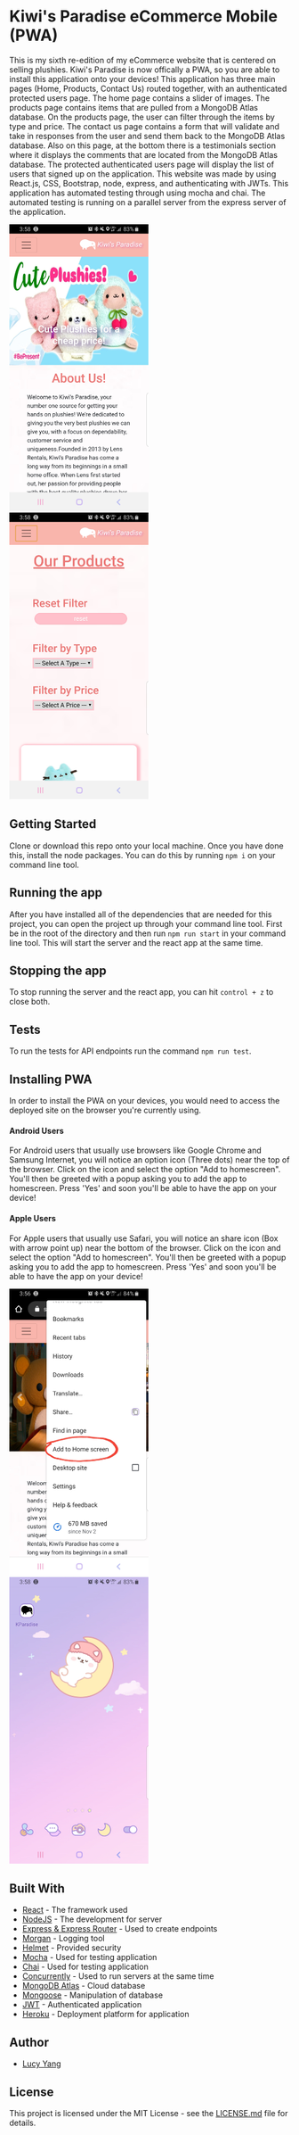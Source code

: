 # Kiwi's Paradise eCommerce Mobile (PWA)

This is my sixth re-edition of my eCommerce website that is centered on selling plushies. Kiwi's Paradise is now offically a PWA, so you are able to install this application onto your devices! This application has three main pages (Home, Products, Contact Us) routed together, with an authenticated protected users page. The home page contains a slider of images. The products page contains items that are pulled from a MongoDB Atlas database. On the products page, the user can filter through the items by type and price. The contact us page contains a form that will validate and take in responses from the user and send them back to the MongoDB Atlas database. Also on this page, at the bottom there is a testimonials section where it displays the comments that are located from the MongoDB Atlas database. The protected authenticated users page will display the list of users that signed up on the application. This website was made by using React.js, CSS, Bootstrap, node, express, and authenticating with JWTs. This application has automated testing through using mocha and chai. The automated testing is running on a parallel server from the express server of the application.

<kbd>
<img src="https://github.com/l-yang-05/KiwisParadise-Mobile/blob/master/screenshots-pwa/Screenshot_20191202-155824_Chrome.jpg" alt="home pwa" width="250" height="auto"/>
</kbd>

<kbd>
<img src="https://github.com/l-yang-05/KiwisParadise-Mobile/blob/master/screenshots-pwa/Screenshot_20191202-155829_Chrome.jpg" alt="products pwa" width="250" height="auto"/>
</kbd>


## Getting Started

Clone or download this repo onto your local machine. Once you have done this, install the node packages. You can do this by running ```npm i``` on your command line tool.


## Running the app

After you have installed all of the dependencies that are needed for this project, you can open the project up through your command line tool. First be in the root of the directory and then run ```npm run start``` in your command line tool. This will start the server and the react app at the same time.


## Stopping the app

To stop running the server and the react app, you can hit ```control + z``` to close both.


## Tests

To run the tests for API endpoints run the command ```npm run test```.

## Installing PWA
In order to install the PWA on your devices, you would need to access the deployed site on the browser you're currently using.

#### Android Users
For Android users that usually use browsers like Google Chrome and Samsung Internet, you will notice an option icon (Three dots) near the top of the browser. Click on the icon and select the option "Add to homescreen". You'll then be greeted with a popup asking you to add the app to homescreen. Press 'Yes' and soon you'll be able to have the app on your device!

#### Apple Users
For Apple users that usually use Safari, you will notice an share icon (Box with arrow point up) near the bottom of the browser. Click on the icon and select the option "Add to homescreen". You'll then be greeted with a popup asking you to add the app to homescreen. Press 'Yes' and soon you'll be able to have the app on your device!

<kbd>
<img src="https://github.com/l-yang-05/KiwisParadise-Mobile/blob/master/screenshots-pwa/Screenshot_20191202-155629_Chrome.jpg" alt="add to homescreen" width="250" height="auto"/>
</kbd>

<kbd>
<img src="https://github.com/l-yang-05/KiwisParadise-Mobile/blob/master/screenshots-pwa/Screenshot_20191202-155842_One_UI_Home.jpg" alt="app on homescreen" width="250" height="auto"/>
</kbd>
 
## Built With

* [React](https://github.com/facebook/react) - The framework used
* [NodeJS](https://github.com/nodejs/node) - The development for server
* [Express & Express Router](https://github.com/expressjs/express) - Used to create endpoints
* [Morgan](https://github.com/expressjs/morgan) - Logging tool
* [Helmet](https://github.com/helmetjs/helmet) - Provided security
* [Mocha](https://github.com/mochajs/mocha) - Used for testing application
* [Chai](https://github.com/chaijs/chai) - Used for testing application
* [Concurrently](https://github.com/kimmobrunfeldt/concurrently) - Used to run servers at the same time
* [MongoDB Atlas](https://www.mongodb.com/) - Cloud database
* [Mongoose](https://mongoosejs.com/) - Manipulation of database
* [JWT](https://jwt.io/) - Authenticated application
* [Heroku](https://www.heroku.com) - Deployment platform for application


## Author

* [Lucy Yang](https://github.com/l-yang-05)


## License

This project is licensed under the MIT License - see the [LICENSE.md](LICENSE.md) file for details.
